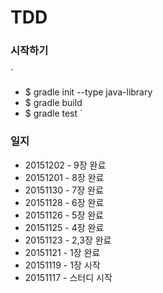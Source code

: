 # TDD

### 시작하기
`
- $ gradle init --type java-library
- $ gradle build
- $ gradle test
`

### 일지
- 20151202 - 9장 완료
- 20151201 - 8장 완료
- 20151130 - 7장 완료
- 20151128 - 6장 완료
- 20151126 - 5장 완료
- 20151125 - 4장 완료
- 20151123 - 2,3장 완료
- 20151121 - 1장 완료
- 20151119 - 1장 시작
- 20151117 - 스터디 시작
